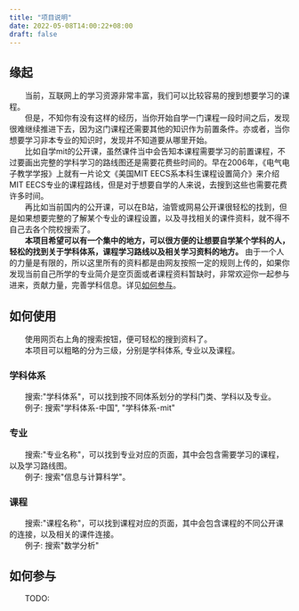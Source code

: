```yaml
---
title: "项目说明"
date: 2022-05-08T14:00:22+08:00
draft: false
---
```


## 缘起
&emsp;&emsp;当前，互联网上的学习资源非常丰富，我们可以比较容易的搜到想要学习的课程。  
&emsp;&emsp;但是，不知你有没有这样的经历，当你开始自学一门课程一段时间之后，发现很难继续推进下去，因为这门课程还需要其他的知识作为前置条件。亦或者，当你想要学习非本专业的知识时，发现并不知道要从哪里开始。  
&emsp;&emsp;比如自学mit的公开课，虽然课件当中会告知本课程需要学习的前置课程，不过要画出完整的学科学习的路线图还是需要花费些时间的。早在2006年，《电气电子教学学报》上就有一片论文《美国MIT EECS系本科生课程设置简介》来介绍MIT EECS专业的课程路线，但是对于想要自学的人来说，去搜到这些也需要花费许多时间。  
&emsp;&emsp;再比如当前国内的公开课，可以在B站，油管或网易公开课很轻松的找到，但是如果想要完整的了解某个专业的课程设置，以及寻找相关的课件资料，就不得不自己去各个院校搜索了。  
&emsp;&emsp;**本项目希望可以有一个集中的地方，可以很方便的让想要自学某个学科的人，轻松的找到关于学科体系，课程学习路线以及相关学习资料的地方。** 由于一个人的力量是有限的，所以这里所有的资料都是由网友按照一定的规则上传的，如果你发现当前自己所学的专业简介是空页面或者课程资料暂缺时，非常欢迎你一起参与进来，贡献力量，完善学科信息。详见[如何参与](#如何参与)。  

## 如何使用
&emsp;&emsp;使用网页右上角的搜索按钮，便可轻松的搜到资料了。  
&emsp;&emsp;本项目可以粗略的分为三级，分别是学科体系, 专业以及课程。  

### 学科体系
&emsp;&emsp;搜索:"学科体系"，可以找到按不同体系划分的学科门类、学科以及专业。  
&emsp;&emsp;例子: 搜索"学科体系-中国", "学科体系-mit"  

### 专业
&emsp;&emsp;搜索:"专业名称"，可以找到专业对应的页面，其中会包含需要学习的课程，以及学习路线图。  
&emsp;&emsp;例子: 搜索"信息与计算科学"。  

### 课程
&emsp;&emsp;搜索:"课程名称"，可以找到课程对应的页面，其中会包含课程的不同公开课的连接，以及相关的课件连接。  
&emsp;&emsp;例子: 搜索"数学分析"  

## 如何参与
&emsp;&emsp;TODO: